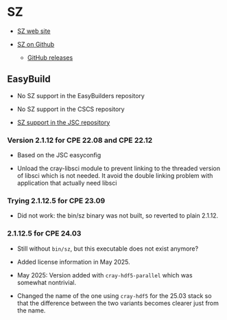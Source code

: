 # SZ

-   [SZ web site](https://szcompressor.org)

-   [SZ on Github](https://github.com/szcompressor/SZ)

    -   [GitHub releases](https://github.com/szcompressor/SZ/releases)


## EasyBuild

-   No SZ support in the EasyBuilders repository

-   No SZ support in the CSCS repository

-   [SZ support in the JSC repository](https://github.com/easybuilders/JSC/tree/2022/Golden_Repo/s/SZ)


### Version 2.1.12 for CPE 22.08 and CPE 22.12

-   Based on the JSC easyconfig

-   Unload the cray-libsci module to prevent linking to the threaded version of
    libsci which is not needed. It avoid the double linking problem with 
    application that actually need libsci


### Trying 2.1.12.5 for CPE 23.09

-   Did not work: the bin/sz binary was not built, so reverted to plain 2.1.12.


### 2.1.12.5 for CPE 24.03

-   Still without `bin/sz`, but this executable does not exist anymore?

-   Added license information in May 2025.

-   May 2025: Version added with `cray-hdf5-parallel` which was somewhat nontrivial.

-   Changed the name of the one using `cray-hdf5` for the 25.03 stack so that the 
    difference between the two variants becomes clearer just from the name.
